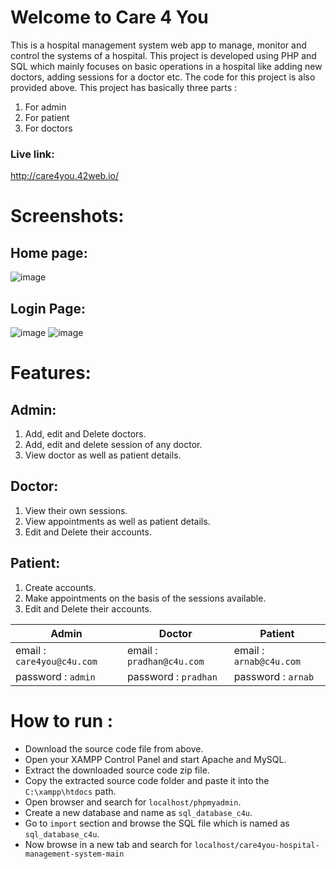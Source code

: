 # Welcome to Care 4 You
This is a hospital management system web app to manage, monitor and control the systems of a hospital. This project is developed using PHP and SQL which mainly focuses on basic operations in a hospital like adding new doctors, adding sessions for a doctor etc. The code for this project is also provided above. This project has basically three parts : 
1) For admin
2) For patient
3) For doctors


### Live link: 
http://care4you.42web.io/

# Screenshots:
## Home page:
![image](https://github.com/Codi-fy/care4you-hospital-management-system/assets/89330067/175e2437-c81a-4920-bef3-4eba5b7449c1)

## Login Page:
![image](https://github.com/Codi-fy/care4you-hospital-management-system/assets/89330067/72f6f85f-f885-4518-bc90-96ae74c852fd) ![image](https://github.com/Codi-fy/care4you-hospital-management-system/assets/89330067/bc1a5efc-572e-4494-9166-31ff0b04fb29)

# Features:
## Admin:
1) Add, edit and Delete doctors.
2) Add, edit and delete session of any doctor.
3) View doctor as well as patient details.

## Doctor:
1) View their own sessions.
2) View appointments as well as patient details.
3) Edit and Delete their accounts.

## Patient:
1) Create accounts.
2) Make appointments on the basis of the sessions available.
3) Edit and Delete their accounts.

| Admin | Doctor | Patient |
| ----- | ------ | ------- |
| email : `care4you@c4u.com` | email : `pradhan@c4u.com` | email : `arnab@c4u.com` |
| password : `admin` | password : `pradhan` | password : `arnab` |

# How to run :
- Download the source code file from above.
- Open your XAMPP Control Panel and start Apache and MySQL.
- Extract the downloaded source code zip file.
- Copy the extracted source code folder and paste it into the `C:\xampp\htdocs` path.
- Open browser and search for `localhost/phpmyadmin`.
- Create a new database and name as `sql_database_c4u`.
- Go to `import` section and browse the SQL file which is named as `sql_database_c4u`.
- Now browse in a new tab and search for  `localhost/care4you-hospital-management-system-main`

